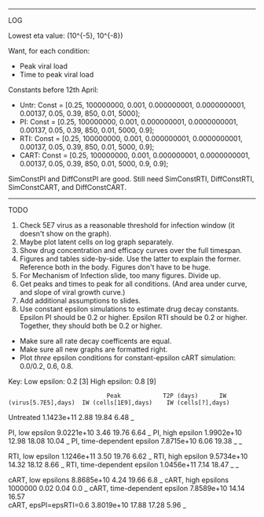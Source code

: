 __________
LOG

Lowest eta value: (10^{-5}, 10^{-8})

Want, for each condition:
- Peak viral load
- Time to peak viral load

Constants before 12th April:
- Untr: Const = [0.25, 100000000, 0.001, 0.000000001, 0.0000000001, 0.00137, 0.05, 0.39, 850, 0.01, 5000]; 
- PI: Const = [0.25, 100000000, 0.001, 0.000000001, 0.0000000001, 0.00137, 0.05, 0.39, 850, 0.01, 5000, 0.9];
- RTI: Const = [0.25, 100000000, 0.001, 0.000000001, 0.0000000001, 0.00137, 0.05, 0.39, 850, 0.01, 5000, 0.9];
- CART: Const = [0.25, 100000000, 0.001, 0.000000001, 0.0000000001, 0.00137, 0.05, 0.39, 850, 0.01, 5000, 0.9, 0.9];

SimConstPI and DiffConstPI are good.
Still need SimConstRTI, DiffConstRTI, SimConstCART, and DiffConstCART.

___________
TODO

1. Check 5E7 virus as a reasonable threshold for infection window (it doesn't show on the graph).
2. Maybe plot latent cells on log graph separately.
3. Show drug concentration and efficacy curves over the full timespan.
4. Figures and tables side-by-side. Use the latter to explain the former. Reference both in the body. Figures don't have to be huge.
5. For Mechanism of Infection slide, too many figures. Divide up.
6. Get peaks and times to peak for all conditions. (And area under curve, and slope of viral growth curve.)
7. Add additional assumptions to slides.
8. Use constant epsilon simulations to estimate drug decay constants.
	Epsilon PI should be 0.2 or higher.
	Epsilon RTI should be 0.2 or higher.
	Together, they should both be 0.2 or higher.
- Make sure all rate decay coefficents are equal.
- Make sure all new graphs are formatted right.
- Plot *three* epsilon conditions for constant-epsilon cART simulation: 0.0/0.2, 0.6, 0.8.

Key:
	Low epsilon: 0.2 [3]
	High epsilon: 0.8 [9]

								Peak 			T2P (days) 		IW (virus[5.7E5],days) 	IW (cells[1E9],days)	IW (cells[?],days)
Untreated						1.1423e+11		2.88			19.84 					6.48					_

PI, low epsilon 				9.0221e+10		3.46			19.76 					6.64					_
PI, high epsilon 				1.9902e+10		12.98			18.08 					10.04 					_
PI, time-dependent epsilon 		7.8715e+10 		6.06 			19.38 					_ 						_
	
RTI, low epsilon 				1.1246e+11		3.50			19.76 					6.62 					_
RTI, high epsilon 				9.5734e+10		14.32			18.12 					8.66 					_
RTI, time-dependent epsilon 	1.0456e+11 		7.14 			18.47 					_ 						_
	
cART, low epsilons 				8.8685e+10		4.24			19.66					6.8 					_
cART, high epsilons 			1000000			0.02			0.04 					0.0	 					_
cART, time-dependent epsilon 	7.8589e+10 		14.14 			16.57 					
cART, epsPI=epsRTI=0.6			3.8019e+10		17.88			17.28					5.96 					_








